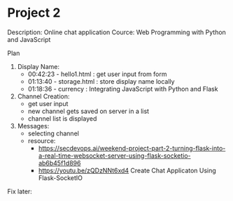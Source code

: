 # Project 2
Description: Online chat application
Cource: Web Programming with Python and JavaScript

Plan
1. Display Name:
    * 00:42:23 - hello1.html : get user input from form
    * 01:13:40 - storage.html : store display name locally
    * 01:18:36 - currency : Integrating JavaScript with Python and Flask
2. Channel Creation:
    * get user input
    * new channel gets saved on server in a list
    * channel list is displayed
3. Messages:
    * selecting channel
    * resource: 
        * https://secdevops.ai/weekend-project-part-2-turning-flask-into-a-real-time-websocket-server-using-flask-socketio-ab6b45f1d896
        * https://youtu.be/zQDzNNt6xd4 Create Chat Applicaton Using Flask-SocketIO
        


Fix later:

